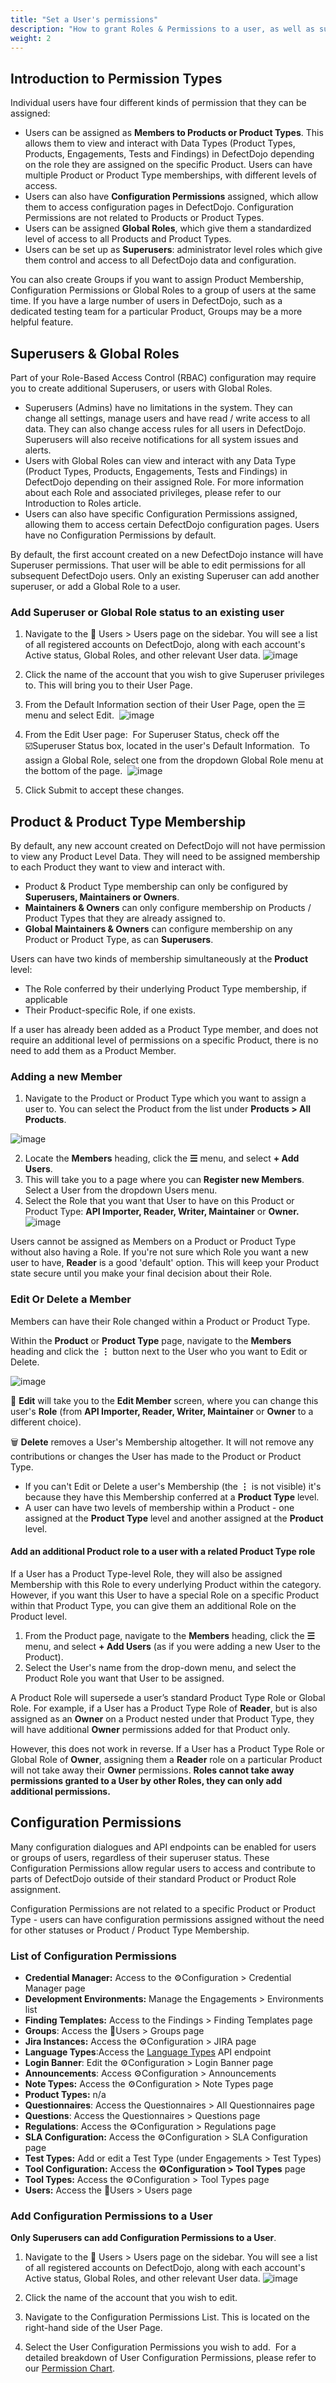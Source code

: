 ```yaml
---
title: "Set a User's permissions"
description: "How to grant Roles & Permissions to a user, as well as superuser status"
weight: 2
---
```


## Introduction to Permission Types

Individual users have four different kinds of permission that they can be assigned:

* Users can be assigned as **Members to Products or Product Types**. This allows them to view and interact with Data Types (Product Types, Products, Engagements, Tests and Findings) in DefectDojo depending on the role they are assigned on the specific Product. Users can have multiple Product or Product Type memberships, with different levels of access.
​
* Users can also have **Configuration Permissions** assigned, which allow them to access configuration pages in DefectDojo. Configuration Permissions are not related to Products or Product Types.
​
* Users can be assigned **Global Roles**, which give them a standardized level of access to all Products and Product Types.
​
* Users can be set up as **Superusers**: administrator level roles which give them control and access to all DefectDojo data and configuration.

You can also create Groups if you want to assign Product Membership, Configuration Permissions or Global Roles to a group of users at the same time. If you have a large number of users in DefectDojo, such as a dedicated testing team for a particular Product, Groups may be a more helpful feature.

## Superusers \& Global Roles

Part of your Role\-Based Access Control (RBAC) configuration may require you to create additional Superusers, or users with Global Roles.

* Superusers (Admins) have no limitations in the system. They can change all settings, manage users and have read / write access to all data. They can also change access rules for all users in DefectDojo. Superusers will also receive notifications for all system issues and alerts.
* Users with Global Roles can view and interact with any Data Type (Product Types, Products, Engagements, Tests and Findings) in DefectDojo depending on their assigned Role. For more information about each Role and associated privileges, please refer to our Introduction to Roles article.
* Users can also have specific Configuration Permissions assigned, allowing them to access certain DefectDojo configuration pages. Users have no Configuration Permissions by default.

By default, the first account created on a new DefectDojo instance will have Superuser permissions. That user will be able to edit permissions for all subsequent DefectDojo users. Only an existing Superuser can add another superuser, or add a Global Role to a user.

### Add Superuser or Global Role status to an existing user

1. Navigate to the 👤 Users \> Users page on the sidebar. You will see a list of all registered accounts on DefectDojo, along with each account's Active status, Global Roles, and other relevant User data.
​
![image](images/Set_a_User's_Permissions.png)
​
2. Click the name of the account that you wish to give Superuser privileges to. This will bring you to their User Page.
​
3. From the Default Information section of their User Page, open the ☰ menu and select Edit.
​
![image](images/Set_a_User's_Permissions_2.png)

4. From the Edit User page:
​
For Superuser Status, check off the ☑️Superuser Status box, located in the user's Default Information.
​
To assign a Global Role, select one from the dropdown Global Role menu at the bottom of the page.
​
![image](images/Set_a_User's_Permissions_3.png)
​
5. Click Submit to accept these changes.

## Product \& Product Type Membership

By default, any new account created on DefectDojo will not have permission to view any Product Level Data. They will need to be assigned membership to each Product they want to view and interact with.

* Product \& Product Type membership can only be configured by **Superusers, Maintainers or Owners**.
* **Maintainers \& Owners** can only configure membership on Products / Product Types that they are already assigned to.
* **Global Maintainers \& Owners** can configure membership on any Product or Product Type, as can **Superusers**.

Users can have two kinds of membership simultaneously at the **Product** level:

* The Role conferred by their underlying Product Type membership, if applicable
* Their Product\-specific Role, if one exists.

If a user has already been added as a Product Type member, and does not require an additional level of permissions on a specific Product, there is no need to add them as a Product Member.

### Adding a new Member

1. Navigate to the Product or Product Type which you want to assign a user to. You can select the Product from the list under **Products \> All Products**.

![image](images/Set_a_User's_Permissions_4.png)

2. Locate the **Members** heading, click the **☰** menu, and select **\+ Add Users**.
3. This will take you to a page where you can **Register new Members**. Select a User from the dropdown Users menu.
4. Select the Role that you want that User to have on this Product or Product Type: **API Importer, Reader, Writer, Maintainer** or **Owner.**
​
![image](images/Set_a_User's_Permissions_5.png)

Users cannot be assigned as Members on a Product or Product Type without also having a Role. If you're not sure which Role you want a new user to have, **Reader** is a good 'default' option. This will keep your Product state secure until you make your final decision about their Role.

### Edit Or Delete a Member

Members can have their Role changed within a Product or Product Type.

Within the **Product** or **Product Type** page, navigate to the **Members** heading and click the **⋮** button next to the User who you want to Edit or Delete.

![image](images/Set_a_User's_Permissions_6.png)

📝 **Edit** will take you to the **Edit Member** screen, where you can change this user's **Role** (from **API Importer, Reader, Writer, Maintainer** or **Owner** to a different choice).

🗑️ **Delete** removes a User's Membership altogether. It will not remove any contributions or changes the User has made to the Product or Product Type.

* If you can't Edit or Delete a user's Membership (the **⋮** is not visible) it's because they have this Membership conferred at a **Product Type** level.
* A user can have two levels of membership within a Product \- one assigned at the **Product Type** level and another assigned at the **Product** level.

#### Add an additional Product role to a user with a related Product Type role

If a User has a Product Type\-level Role, they will also be assigned Membership with this Role to every underlying Product within the category. However, if you want this User to have a special Role on a specific Product within that Product Type, you can give them an additional Role on the Product level.

1. From the Product page, navigate to the **Members** heading, click the **☰** menu, and select **\+ Add Users** (as if you were adding a new User to the Product).
2. Select the User's name from the drop\-down menu, and select the Product Role you want that User to be assigned.

A Product Role will supersede a user’s standard Product Type Role or Global Role. For example, if a User has a Product Type Role of **Reader**, but is also assigned as an **Owner** on a Product nested under that Product Type, they will have additional **Owner** permissions added for that Product only.

However, this does not work in reverse. If a User has a Product Type Role or Global Role of **Owner**, assigning them a **Reader** role on a particular Product will not take away their **Owner** permissions. **Roles cannot take away permissions granted to a User by other Roles, they can only add additional permissions.**

## Configuration Permissions

Many configuration dialogues and API endpoints can be enabled for users or groups of users, regardless of their superuser status. These Configuration Permissions allow regular users to access and contribute to parts of DefectDojo outside of their standard Product or Product Role assignment.

Configuration Permissions are not related to a specific Product or Product Type \- users can have configuration permissions assigned without the need for other statuses or Product / Product Type Membership.
​
### List of Configuration Permissions

* **Credential Manager:** Access to the ⚙️Configuration \> Credential Manager page
* **Development Environments:** Manage the Engagements \> Environments list
* **Finding Templates:** Access to the Findings \> Finding Templates page
* **Groups**: Access the 👤Users \> Groups page
* **Jira Instances:** Access the ⚙️Configuration \> JIRA page
* **Language Types**:Access the [Language Types](/en/open_source/languages/) API endpoint
* **Login Banner**: Edit the ⚙️Configuration \> Login Banner page
* **Announcements**: Access ⚙️Configuration \> Announcements
* **Note Types:** Access the ⚙️Configuration \> Note Types page
* **Product Types:** n/a
* **Questionnaires**: Access the Questionnaires \> All Questionnaires page
* **Questions**: Access the Questionnaires \> Questions page
* **Regulations**: Access the ⚙️Configuration \> Regulations page
* **SLA Configuration:** Access the ⚙️Configuration \> SLA Configuration page
* **Test Types:** Add or edit a Test Type (under Engagements \> Test Types)
* **Tool Configuration:** Access the **⚙️Configuration \> Tool Types** page
* **Tool Types:** Access the ⚙️Configuration \> Tool Types page
* **Users:** Access the 👤Users \> Users page

### Add Configuration Permissions to a User

**Only Superusers can add Configuration Permissions to a User**.

1. Navigate to the 👤 Users \> Users page on the sidebar. You will see a list of all registered accounts on DefectDojo, along with each account's Active status, Global Roles, and other relevant User data.
​
![image](images/Set_a_User's_Permissions_7.png)

2. Click the name of the account that you wish to edit.
​
3. Navigate to the Configuration Permissions List. This is located on the right\-hand side of the User Page.
​
4. Select the User Configuration Permissions you wish to add.
​
For a detailed breakdown of User Configuration Permissions, please refer to our [Permission Chart](../user_permission_chart/).
